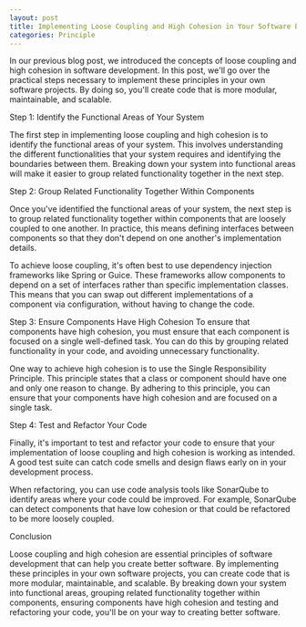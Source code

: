 ```yaml
---
layout: post
title: Implementing Loose Coupling and High Cohesion in Your Software Projects
categories: Principle
---
```

In our previous blog post, we introduced the concepts of loose coupling and high cohesion in software development. In this post, we'll go over the practical steps necessary to implement these principles in your own software projects. By doing so, you'll create code that is more modular, maintainable, and scalable.

Step 1: Identify the Functional Areas of Your System

The first step in implementing loose coupling and high cohesion is to identify the functional areas of your system. This involves understanding the different functionalities that your system requires and identifying the boundaries between them. Breaking down your system into functional areas will make it easier to group related functionality together in the next step.

Step 2: Group Related Functionality Together Within Components

Once you've identified the functional areas of your system, the next step is to group related functionality together within components that are loosely coupled to one another. In practice, this means defining interfaces between components so that they don't depend on one another's implementation details.

To achieve loose coupling, it's often best to use dependency injection frameworks like Spring or Guice. These frameworks allow components to depend on a set of interfaces rather than specific implementation classes. This means that you can swap out different implementations of a component via configuration, without having to change the code.

Step 3: Ensure Components Have High Cohesion
To ensure that components have high cohesion, you must ensure that each component is focused on a single well-defined task. You can do this by grouping related functionality in your code, and avoiding unnecessary functionality.

One way to achieve high cohesion is to use the Single Responsibility Principle. This principle states that a class or component should have one and only one reason to change. By adhering to this principle, you can ensure that your components have high cohesion and are focused on a single task.

Step 4: Test and Refactor Your Code

Finally, it's important to test and refactor your code to ensure that your implementation of loose coupling and high cohesion is working as intended. A good test suite can catch code smells and design flaws early on in your development process.

When refactoring, you can use code analysis tools like SonarQube to identify areas where your code could be improved. For example, SonarQube can detect components that have low cohesion or that could be refactored to be more loosely coupled.

Conclusion

Loose coupling and high cohesion are essential principles of software development that can help you create better software. By implementing these principles in your own software projects, you can create code that is more modular, maintainable, and scalable. By breaking down your system into functional areas, grouping related functionality together within components, ensuring components have high cohesion and testing and refactoring your code, you'll be on your way to creating better software.
